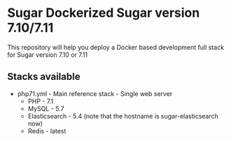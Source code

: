 # Sugar Dockerized Sugar version 7.10/7.11
This repository will help you deploy a Docker based development full stack for Sugar version 7.10 or 7.11

## Stacks available
* php71.yml - Main reference stack - Single web server
    * PHP - 7.1
    * MySQL - 5.7
    * Elasticsearch - 5.4 (note that the hostname is sugar-elasticsearch now)
    * Redis - latest
